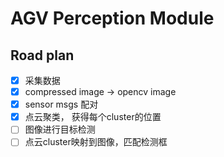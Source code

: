 # AGV Perception Module

## Road plan
- [x]  采集数据
- [x]  compressed image → opencv image
- [x]  sensor msgs 配对
- [x]  点云聚类， 获得每个cluster的位置
- [ ]  图像进行目标检测
- [ ]  点云cluster映射到图像，匹配检测框
